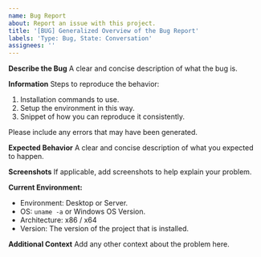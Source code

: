 ```yaml
---
name: Bug Report
about: Report an issue with this project.
title: '[BUG] Generalized Overview of the Bug Report'
labels: 'Type: Bug, State: Conversation'
assignees: ''
---
```


**Describe the Bug**
A clear and concise description of what the bug is.

**Information**
Steps to reproduce the behavior:
1. Installation commands to use.
2. Setup the environment in this way.
3. Snippet of how you can reproduce it consistently.

Please include any errors that may have been generated.

**Expected Behavior**
A clear and concise description of what you expected to happen.

**Screenshots**
If applicable, add screenshots to help explain your problem.

**Current Environment:**
 - Environment: Desktop or Server.
 - OS: `uname -a` or Windows OS Version.
 - Architecture: x86 / x64
 - Version: The version of the project that is installed.

**Additional Context**
Add any other context about the problem here.
